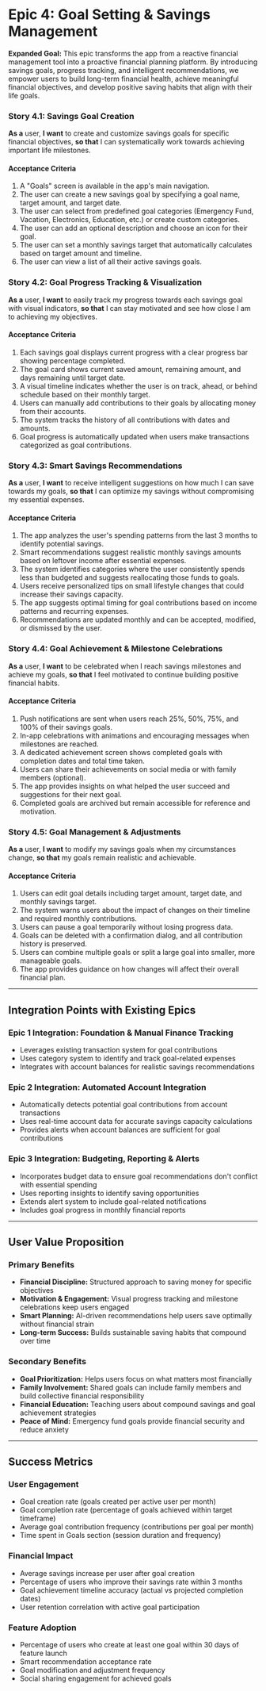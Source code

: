 # Epic 4: Goal Setting & Savings Management

**Expanded Goal:** This epic transforms the app from a reactive financial management tool into a proactive financial planning platform. By introducing savings goals, progress tracking, and intelligent recommendations, we empower users to build long-term financial health, achieve meaningful financial objectives, and develop positive saving habits that align with their life goals.

### Story 4.1: Savings Goal Creation
**As a** user,
**I want** to create and customize savings goals for specific financial objectives,
**so that** I can systematically work towards achieving important life milestones.

#### Acceptance Criteria
1. A "Goals" screen is available in the app's main navigation.
2. The user can create a new savings goal by specifying a goal name, target amount, and target date.
3. The user can select from predefined goal categories (Emergency Fund, Vacation, Electronics, Education, etc.) or create custom categories.
4. The user can add an optional description and choose an icon for their goal.
5. The user can set a monthly savings target that automatically calculates based on target amount and timeline.
6. The user can view a list of all their active savings goals.

### Story 4.2: Goal Progress Tracking & Visualization
**As a** user,
**I want** to easily track my progress towards each savings goal with visual indicators,
**so that** I can stay motivated and see how close I am to achieving my objectives.

#### Acceptance Criteria
1. Each savings goal displays current progress with a clear progress bar showing percentage completed.
2. The goal card shows current saved amount, remaining amount, and days remaining until target date.
3. A visual timeline indicates whether the user is on track, ahead, or behind schedule based on their monthly target.
4. Users can manually add contributions to their goals by allocating money from their accounts.
5. The system tracks the history of all contributions with dates and amounts.
6. Goal progress is automatically updated when users make transactions categorized as goal contributions.

### Story 4.3: Smart Savings Recommendations
**As a** user,
**I want** to receive intelligent suggestions on how much I can save towards my goals,
**so that** I can optimize my savings without compromising my essential expenses.

#### Acceptance Criteria
1. The app analyzes the user's spending patterns from the last 3 months to identify potential savings.
2. Smart recommendations suggest realistic monthly savings amounts based on leftover income after essential expenses.
3. The system identifies categories where the user consistently spends less than budgeted and suggests reallocating those funds to goals.
4. Users receive personalized tips on small lifestyle changes that could increase their savings capacity.
5. The app suggests optimal timing for goal contributions based on income patterns and recurring expenses.
6. Recommendations are updated monthly and can be accepted, modified, or dismissed by the user.

### Story 4.4: Goal Achievement & Milestone Celebrations
**As a** user,
**I want** to be celebrated when I reach savings milestones and achieve my goals,
**so that** I feel motivated to continue building positive financial habits.

#### Acceptance Criteria
1. Push notifications are sent when users reach 25%, 50%, 75%, and 100% of their savings goals.
2. In-app celebrations with animations and encouraging messages when milestones are reached.
3. A dedicated achievement screen shows completed goals with completion dates and total time taken.
4. Users can share their achievements on social media or with family members (optional).
5. The app provides insights on what helped the user succeed and suggestions for their next goal.
6. Completed goals are archived but remain accessible for reference and motivation.

### Story 4.5: Goal Management & Adjustments
**As a** user,
**I want** to modify my savings goals when my circumstances change,
**so that** my goals remain realistic and achievable.

#### Acceptance Criteria
1. Users can edit goal details including target amount, target date, and monthly savings target.
2. The system warns users about the impact of changes on their timeline and required monthly contributions.
3. Users can pause a goal temporarily without losing progress data.
4. Goals can be deleted with a confirmation dialog, and all contribution history is preserved.
5. Users can combine multiple goals or split a large goal into smaller, more manageable goals.
6. The app provides guidance on how changes will affect their overall financial plan.

---

## Integration Points with Existing Epics

### Epic 1 Integration: Foundation & Manual Finance Tracking
- Leverages existing transaction system for goal contributions
- Uses category system to identify and track goal-related expenses
- Integrates with account balances for realistic savings recommendations

### Epic 2 Integration: Automated Account Integration
- Automatically detects potential goal contributions from account transactions
- Uses real-time account data for accurate savings capacity calculations
- Provides alerts when account balances are sufficient for goal contributions

### Epic 3 Integration: Budgeting, Reporting & Alerts
- Incorporates budget data to ensure goal recommendations don't conflict with essential spending
- Uses reporting insights to identify saving opportunities
- Extends alert system to include goal-related notifications
- Includes goal progress in monthly financial reports

---

## User Value Proposition

### Primary Benefits
- **Financial Discipline:** Structured approach to saving money for specific objectives
- **Motivation & Engagement:** Visual progress tracking and milestone celebrations keep users engaged
- **Smart Planning:** AI-driven recommendations help users save optimally without financial strain
- **Long-term Success:** Builds sustainable saving habits that compound over time

### Secondary Benefits  
- **Goal Prioritization:** Helps users focus on what matters most financially
- **Family Involvement:** Shared goals can include family members and build collective financial responsibility
- **Financial Education:** Teaching users about compound savings and goal achievement strategies
- **Peace of Mind:** Emergency fund goals provide financial security and reduce anxiety

---

## Success Metrics

### User Engagement
- Goal creation rate (goals created per active user per month)
- Goal completion rate (percentage of goals achieved within target timeframe)
- Average goal contribution frequency (contributions per goal per month)
- Time spent in Goals section (session duration and frequency)

### Financial Impact
- Average savings increase per user after goal creation
- Percentage of users who improve their savings rate within 3 months
- Goal achievement timeline accuracy (actual vs projected completion dates)
- User retention correlation with active goal participation

### Feature Adoption
- Percentage of users who create at least one goal within 30 days of feature launch
- Smart recommendation acceptance rate
- Goal modification and adjustment frequency
- Social sharing engagement for achieved goals
